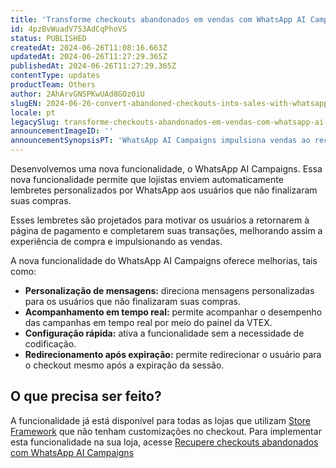 ```yaml
---
title: 'Transforme checkouts abandonados em vendas com WhatsApp AI Campaigns'
id: 4pzBvWuadV753AdCqPhoVS
status: PUBLISHED
createdAt: 2024-06-26T11:08:16.663Z
updatedAt: 2024-06-26T11:27:29.365Z
publishedAt: 2024-06-26T11:27:29.365Z
contentType: updates
productTeam: Others
author: 2AhArvGNSPKwUAd8GOz0iU
slugEN: 2024-06-26-convert-abandoned-checkouts-into-sales-with-whatsapp-ai-campaigns
locale: pt
legacySlug: transforme-checkouts-abandonados-em-vendas-com-whatsapp-ai-campaigns
announcementImageID: ''
announcementSynopsisPT: 'WhatsApp AI Campaigns impulsiona vendas ao recuperar checkouts abandonados.'
---
```


Desenvolvemos uma nova funcionalidade, o WhatsApp AI Campaigns. Essa nova funcionalidade permite que lojistas enviem automaticamente lembretes personalizados por WhatsApp aos usuários que não finalizaram suas compras.

Esses lembretes são projetados para motivar os usuários a retornarem à página de pagamento e completarem suas transações, melhorando assim a experiência de compra e impulsionando as vendas.

A nova funcionalidade do WhatsApp AI Campaigns oferece melhorias, tais como:
- **Personalização de mensagens:** direciona mensagens personalizadas para os usuários que não finalizaram suas compras.
- **Acompanhamento em tempo real:** permite acompanhar o desempenho das campanhas em tempo real por meio do painel da VTEX.
- **Configuração rápida:** ativa a funcionalidade sem a necessidade de codificação.
- **Redirecionamento após expiração:** permite redirecionar o usuário para o checkout mesmo após a expiração da sessão.

## O que precisa ser feito?
A funcionalidade já está disponível para todas as lojas que utilizam [Store Framework](https://help.vtex.com/tracks/store-development--3fHF3GIjK8UugnQKIakpl9/5DTcawNjc5MovtD7HNqURl#store-framework) que não tenham customizações no checkout.  Para implementar esta funcionalidade na sua loja, acesse [Recupere checkouts abandonados com WhatsApp AI Campaigns](https://help.vtex.com/pt/tutorial/recovering-abandoned-checkouts-with-whatsapp-ai-campaigns--20i0zLQHt72LKzVEmk1CRZ?&utm_source=autocomplete)
